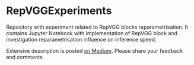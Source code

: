 # RepVGGExperiments
Repository with experiment related to RepVGG blocks reparametrisation. It contains Jupyter Notebook with implementation of RepVGG block and investigation reparametrisation influence on inference speed. 

Extensive description is posted [on Medium](https://medium.com/@pawel.peczek/what-makes-our-neural-networks-slow-173dfd50c5a9). Please share your feedback and comments.
